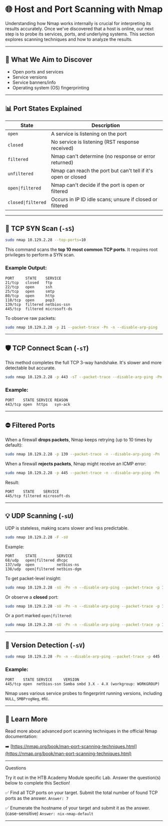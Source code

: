 # 🌐 Host and Port Scanning with Nmap

Understanding how Nmap works internally is crucial for interpreting its results accurately. Once we've discovered that a host is online, our next step is to probe its services, ports, and underlying systems. This section explores scanning techniques and how to analyze the results.

---

## 🔎 What We Aim to Discover

* Open ports and services
* Service versions
* Service banners/info
* Operating system (OS) fingerprinting

---

## 📊 Port States Explained

| State        | Description                                                   |                                                          
| ------------ | ------------------------------------------------------------- |
| `open`       | A service is listening on the port                            |                                                          
| `closed`     | No service is listening (RST response received)               |                                                          
| `filtered`   | Nmap can't determine (no response or error returned)          |                                                          
| `unfiltered` | Nmap can reach the port but can't tell if it's open or closed |                                                          
| `open\|filtered` | Nmap can't decide if the port is open or filtered        |
| `closed\|filtered` | Occurs in IP ID idle scans; unsure if closed or filtered |

---

## 🚀 TCP SYN Scan (`-sS`)

```bash
sudo nmap 10.129.2.28 --top-ports=10
```

This command scans the **top 10 most common TCP ports**. It requires root privileges to perform a SYN scan.

### Example Output:

```
PORT     STATE    SERVICE
21/tcp   closed   ftp
22/tcp   open     ssh
25/tcp   open     smtp
80/tcp   open     http
110/tcp  open     pop3
139/tcp  filtered netbios-ssn
445/tcp  filtered microsoft-ds
```

To observe raw packets:

```bash
sudo nmap 10.129.2.28 -p 21 --packet-trace -Pn -n --disable-arp-ping
```

---

## 🛡️ TCP Connect Scan (`-sT`)

This method completes the full TCP 3-way handshake. It's slower and more detectable but accurate.

```bash
sudo nmap 10.129.2.28 -p 443 -sT --packet-trace --disable-arp-ping -Pn -n --reason
```

### Example:

```
PORT    STATE SERVICE REASON
443/tcp open  https   syn-ack
```

---

## ⛔️ Filtered Ports

When a firewall **drops packets**, Nmap keeps retrying (up to 10 times by default):

```bash
sudo nmap 10.129.2.28 -p 139 --packet-trace -n --disable-arp-ping -Pn
```

When a firewall **rejects packets**, Nmap might receive an ICMP error:

```bash
sudo nmap 10.129.2.28 -p 445 --packet-trace -n --disable-arp-ping -Pn
```

Result:

```
PORT    STATE    SERVICE
445/tcp filtered microsoft-ds
```

---

## 💡 UDP Scanning (`-sU`)

UDP is stateless, making scans slower and less predictable.

```bash
sudo nmap 10.129.2.28 -F -sU
```

Example:

```
PORT     STATE         SERVICE
68/udp   open|filtered dhcpc
137/udp  open          netbios-ns
138/udp  open|filtered netbios-dgm
```

To get packet-level insight:

```bash
sudo nmap 10.129.2.28 -sU -Pn -n --disable-arp-ping --packet-trace -p 137 --reason
```

Or observe a **closed** port:

```bash
sudo nmap 10.129.2.28 -sU -Pn -n --disable-arp-ping --packet-trace -p 100 --reason
```

Or a port marked `open|filtered`:

```bash
sudo nmap 10.129.2.28 -sU -Pn -n --disable-arp-ping --packet-trace -p 138 --reason
```

---

## 📃 Version Detection (`-sV`)

```bash
sudo nmap 10.129.2.28 -Pn -n --disable-arp-ping --packet-trace -p 445 --reason -sV
```

### Example:

```
PORT    STATE SERVICE     VERSION
445/tcp open  netbios-ssn Samba smbd 3.X - 4.X (workgroup: WORKGROUP)
```

Nmap uses various service probes to fingerprint running versions, including `NULL`, `SMBProgNeg`, etc.

---

## 📖 Learn More

Read more about advanced port scanning techniques in the official Nmap documentation:

➡️ [https://nmap.org/book/man-port-scanning-techniques.html](https://nmap.org/book/man-port-scanning-techniques.html)

---

Questions

Try it out in the HTB Academy Module specific Lab.
Answer the question(s) below to complete this Section!

✅ Find all TCP ports on your target. Submit the total number of found TCP ports as the answer.
`Answer: 7`

✅ Enumerate the hostname of your target and submit it as the answer. (case-sensitive)
`Answer: nix-nmap-default`

---

